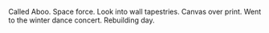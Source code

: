 Called Aboo. Space force. Look into wall tapestries. Canvas over print. Went to the winter dance concert. Rebuilding day.
